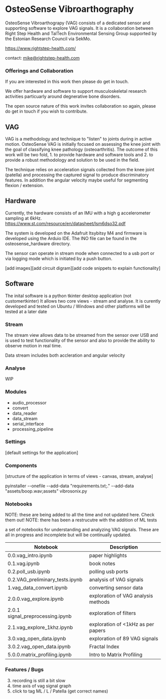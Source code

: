 

# OsteoSense Vibroarthography

OsteoSense Vibroarthograpy (VAG) consists of a dedicated sensor and supporting software to explore VAG signals.  It is a collaboration between Right Step Health and TalTech Environmental Sensing Group supported by the Estonian Research Council via SekMo.

https://www.rightstep-health.com/

contact: mike@rightstep-health.com 

### Offerings and Collaboration
If you are interested in this work then please do get in touch.  

We offer hardware and software to support musculoskeletal research activities particuarly around degnerative bone disorders.

The open source nature of this work invites collaboration so again, please do get in touch if you wish to contribute.

## VAG
VAG is a methodology and technique to "listen" to joints during in active motion.  OsteoSense VAG is initially focused on assessing the knee joint with the goal of classifying knee pathology (osteoarthritis).  The outcome of this work will be two fold, 1. to provide hardware and software tools and 2. to provide a robust methodology and solution to be used in the field.

The technique relies on acceleration signals collected from the knee joint (patella) and processing the captured signal to produce discriminatory features. In addition the angular velocity maybe useful for segmenting flexion / extension.

## Hardware

Currently, the hardware consists of an IMU with a high g accelerometer sampling at 6kHz. https://www.st.com/resource/en/datasheet/lsm6dso32.pdf

The system is developed on the Adafruit Itsybitsy M4 and firmware is developed using the Arduio IDE.
The INO file can be found in the osteosense_hardware directory.

The sensor can operate in stream mode when connected to a usb port or via logging mode which is initiated by a push button. 

[add images][add circuit digram][add code snippets to explain functionality]

## Software
The inital software is a python tkinter desktop application (not customertkinter)
It allows two core views - stream and analyse. 
It is curently developed and tested on Ubuntu / Windows and other platforms will be tested at a later date

### Stream
The stream view allows data to be streamed from the sensor over USB and is used to test functionality of the sensor and also to provide the ability to observe motion in real time.  

Data stream includes both accleration and angular velocity

### Analyse
WIP

### Modules
- audio_processor
- convert
- data_reader
- data_stream
- serial_interface
- processing_pipeline

### Settings
[default settings for the application]
### Components
[structure of the application in terms of views - canvas, stream, analyse]

pyinstaller --onefile --add-data "requirements.txt;." --add-data "assets/boop.wav;assets" vibrosonix.py


### Notebooks

NOTE: these are being added to all the time and not updated here.  Check them out!
NOTE: there has been a restrucutre with the addition of ML tests

a set of notebooks for understanding and analyzing VAG signals.  These are all in progress and incomplete but will be continually updated.

|  Notebook|Description  |
|--|--|
| 0.0.vag_intro.ipynb |	  paper highlights|
|0.1.vag.ipynb | book notes|
|0.2.poll_usb.ipynb | polling usb ports|
|0.2.VAG_preliminary_tests.ipynb | analysis of VAG signals |
|1.vag_data_convert.ipynb |converting sensor data |
|2.0.0.vag_explore.ipynb | exploration of VAG analysis methods|
|2.0.1 signal_preprocessing.ipynb| exploration of filters |
|2.1.vag_explore_1khz.ipynb | exploration of <1kHz as per papers|
|3.0.vag_open_data.ipynb | exploration of 89 VAG signals|
|3.0.2.vag_open_data.ipynb | Fractal Index|
|5.0.0.matrix_profiling.ipynb | Intro to Matrix Profiling|




### Features /  Bugs
3. recording is still a bit slow
5. time axis of vag signal graph
7. click to tag ML / L / Patella (get correct names)